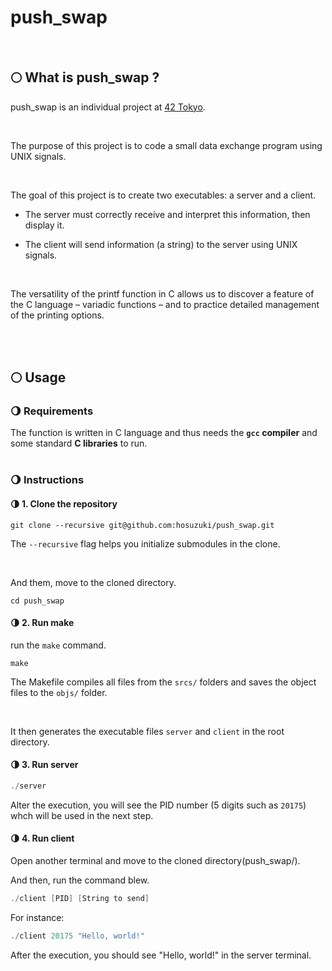 # push_swap

<br>

## 🌕 What is push_swap ?

push_swap is an individual project at [42 Tokyo][1].

<br>

The purpose of this project is to code a small data exchange program using UNIX signals.

<br>

The goal of this project is to create two executables: a server and a client.

- The server must correctly receive and interpret this information, then display it.
  
- The client will send information (a string) to the server using UNIX signals.

<br>

The versatility of the printf function in C allows us to discover a feature of the C language – variadic functions – and to practice detailed management of the printing options.

<br><br>

## 🌕 Usage

### 🌖 Requirements

The function is written in C language and thus needs the **`gcc` compiler** and some standard **C libraries** to run.
<br><br>

### 🌖 Instructions

#### 🌗 1. Clone the repository

```shell
git clone --recursive git@github.com:hosuzuki/push_swap.git
```

The ``--recursive`` flag helps you initialize submodules in the clone.

<br>

And them, move to the cloned directory.
```shell
cd push_swap
```

#### 🌗 2. Run make

run the ``make`` command.
```shell
make
```

The Makefile compiles all files from the ``srcs/`` folders and saves the object files to the ``objs/`` folder. 

<br>

It then generates the executable files ``server`` and ``client`` in the root directory.


#### 🌗 3. Run server

```C
./server
```

Alter the execution, you will see the PID number (5 digits such as `20175`) whch will be used in the next step.

#### 🌗 4. Run client

Open another terminal and move to the cloned directory(push_swap/).

And then, run the command blew.
```C
./client [PID] [String to send] 
```

For instance:
```C
./client 20175 "Hello, world!"
```

After the execution, you should see "Hello, world!" in the server terminal.

[1]: https://42tokyo.jp/
